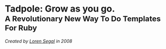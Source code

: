 Tadpole: Grow as you go. <br/><small>A Revolutionary New Way To Do Templates For Ruby</small>
=============================================================================================

_Created by [Loren Segal](http://www.gnuu.org) in 2008_

